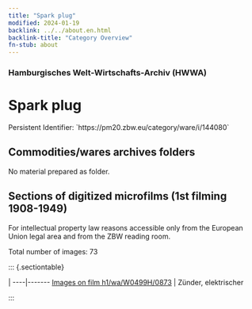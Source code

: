 ```yaml
---
title: "Spark plug"
modified: 2024-01-19
backlink: ../../about.en.html
backlink-title: "Category Overview"
fn-stub: about
---
```


### Hamburgisches Welt-Wirtschafts-Archiv (HWWA)

# Spark plug

<div class="hint">Persistent Identifier: `https://pm20.zbw.eu/category/ware/i/144080`</div>







## Commodities/wares archives folders





No material prepared as folder.



<a id="filmsections" />

## Sections of digitized microfilms (1st filming 1908-1949)

<p>For intellectual property law reasons accessible only from the European Union legal area and from the ZBW reading room.</p>



<p>Total number of images: 73</p>




::: {.sectiontable}

 | 
----|-------
<a class="btn" href="https://pm20.zbw.eu/film/h1/wa/W0499H/0873" rel="nofollow">Images on film h1/wa/W0499H/0873</a> | Zünder, elektrischer


:::
















